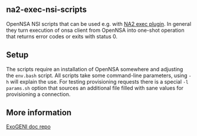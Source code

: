 ## na2-exec-nsi-scripts

OpenNSA NSI scripts that can be used e.g. with [NA2 exec plugin](https://github.com/RENCI-NRIG/na2-exec-plugin). In general they turn execution of onsa client from OpenNSA into one-shot operation that returns error codes or exits with status 0. 

## Setup

The scripts require an installation of OpenNSA somewhere and adjusting the `env.bash` script. All scripts take some command-line parameters, using `-h` will explain the use. For testing provisioning requests there is a special `-l params.sh` option that sources an additional file filled with sane values for provisioning a connection. 

## More information 

[ExoGENI doc repo](https://github.com/RENCI-NRIG/exogeni/tree/master/software/nsi)
